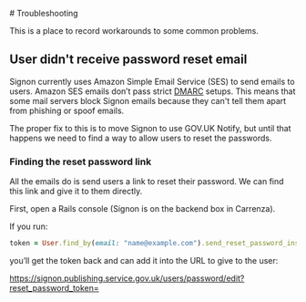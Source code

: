 # Troubleshooting

This is a place to record workarounds to some common problems.

## User didn't receive password reset email

Signon currently uses Amazon Simple Email Service (SES) to send emails to users. Amazon SES emails don’t pass strict [DMARC](https://dmarc.org/) setups. This means that some mail servers block Signon emails because they can't tell them apart from phishing or spoof emails.

The proper fix to this is to move Signon to use GOV.UK Notify, but until that happens we need to find a way to allow users to reset the passwords.

### Finding the reset password link

All the emails do is send users a link to reset their password. We can find this link and give it to them directly.

First, open a Rails console (Signon is on the backend box in Carrenza).

If you run:

```ruby
token = User.find_by(email: "name@example.com").send_reset_password_instructions
```

you’ll get the token back and can add it into the URL to give to the user:

https://signon.publishing.service.gov.uk/users/password/edit?reset_password_token=<token>
